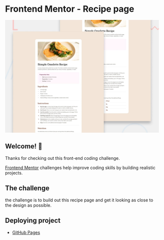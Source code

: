 # Frontend Mentor - Recipe page

![Design preview for the Recipe page coding challenge](./design/desktop-preview.jpg)

## Welcome! 👋

Thanks for checking out this front-end coding challenge.

[Frontend Mentor](https://www.frontendmentor.io) challenges help improve coding skills by building realistic projects.

## The challenge

the challenge is to build out this recipe page and get it looking as close to the design as possible.

## Deploying project

- [GitHub Pages](https://a1excpunk.github.io/recipe_page/)
